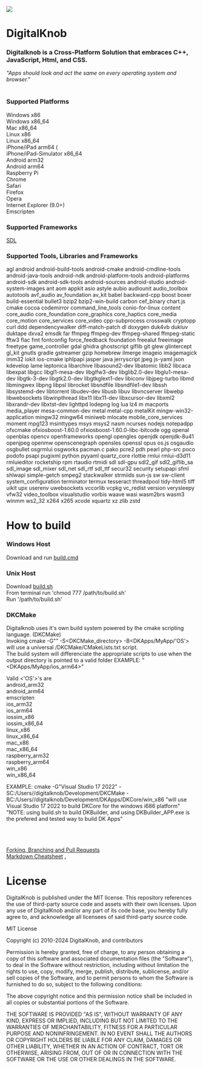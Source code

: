 ![](http://digitalknob.com/Digitalknob/Digitalknob/logo.png)
# DigitalKnob

<!-- [![Gitter](https://badges.gitter.im/DigitalKnob/community.svg)](https://gitter.im/DigitalKnob/community?utm_source=badge&utm_medium=badge&utm_campaign=pr-badge) -->

### Digitalknob is a Cross-Platform Solution that embraces C++, JavaScript, Html, and CSS.
*"Apps should look and act the same on every operating system and browser."* <br><br>

### Supported Platforms
Windows x86 <br>
Windows x86_64 <br>
Mac x86_64 <br>
Linux x86 <br>
Linux x86_64 <br>
iPhone/iPad arm64 (<br>
iPhone/iPad-Simulator x86_64 <br>
Android arm32 <br>
Android arm64 <br>
Raspberry Pi <br>
Chrome <br>
Safari <br>
Firefox <br>
Opera <br>
Internet Explorer (9.0+) <br>
Emscripten <br>

### Supported Frameworks
[SDL](https://github.com/spurious/SDL-mirror) <br>

### Supported Tools, Libraries and Frameworks
agl
android
android-build-tools
android-cmake
android-cmdline-tools
android-java-tools
android-ndk
android-platform-tools
android-platforms
android-sdk
android-sdk-tools
android-sources
android-studio
android-system-images
ant
aom
appkit
asio
astyle
aubio
audiounit
audio_toolbox
autotools
avf_audio
av_foundation
av_kit
babel
backward-cpp
boost
boxer
build-essential
bullet3
bzip2
bzip2-win-build
carbon
cef_binary
chart.js
cmake
cocoa
codemirror
command_line_tools
conio-for-linux
content
core_audio
core_foundation
core_graphics
core_haptics
core_media
core_motion
core_services
core_video
cpp-subprocess
crosswalk
cryptopp
curl
ddd
dependencywalker
diff-match-patch
dl
doxygen
duk4vb
dukluv
duktape
dxva2
emsdk
far
ffmpeg
ffmpeg-dev
ffmpeg-shared
ffmpeg-static
fftw3
flac
fmt
fontconfig
force_feedback
foundation
freealut
freeimage
freetype
game_controller
gdal
ghidra
ghostscript
giflib
git
glew
glintercept
gl_kit
gnutls
gradle
gstreamer
gzip
homebrew
ilmerge
imageio
imagemagick
imm32
iokit
ios-cmake
iphlpapi
jasper
java
jerryscript
jpeg
js-yaml
json
kdevelop
lame
leptonica
libarchive
libasound2-dev
libatomic
libb2
libcaca
libexpat
libgcc
libgl1-mesa-dev
libglfw3-dev
libglib2.0-dev
libglu1-mesa-dev
libgtk-3-dev
libgtk2.0-dev
libgtkglext1-dev
libiconv
libjpeg-turbo
libmd
libmingwex
libpng
libpsl
librocket
libsndfile
libsndfile1-dev
libssh
libsystemd-dev
libtorrent
libudev-dev
libusb
libuv
libvncserver
libwebp
libwebsockets
libwinpthread
libx11
libx11-dev
libxcursor-dev
libxml2
libxrandr-dev
libxtst-dev
lighttpd
lodepng
log
lua
lz4
m
macports
media_player
mesa-common-dev
metal
metal-cpp
metalKit
mingw-win32-application
mingw32
mingw64
miniweb
mlocate
mobile_core_services
moment
mpg123
msinttypes
msys
msys2
nasm
ncurses
nodejs
notepadpp
ofxcmake
ofxiosboost-1.60.0
ofxiosboost-1.60.0-libc-bitcode
ogg
openal
openblas
opencv
openframeworks
opengl
opengles
openjdk
openjdk-8u41
openjpeg
openmw
openscenegraph
opensles
openssl
opus
os.js
osgaudio
osgbullet
osgrmlui
osgworks
pacman.c
pako
pcre2
pdh
pearl
php-src
poco
podofo
psapi
pugixml
python
pyyaml
quartz_core
rlottie
rmlui
rmlui-d3d11
rmluieditor
rocketship
rpm
rtaudio
rtmidi
sdl
sdl-gpu
sdl2_gif
sdl2_giflib_sa
sdl_image
sdl_mixer
sdl_net
sdl_rtf
sdl_ttf
secur32
security
setupapi
sfml
shlwapi
simple-getch
smpeg2
stackwalker
strmiids
sun-js
sw
sw-client
system_configuration
terminator
termux
tesseract
threadpool
tidy-html5
tiff
uikit
upx
userenv
uwebsockets
vccorlib
vcpkg
vc_redist
version
verysleepy
vfw32
video_toolbox
visualstudio
vorbis
waave
wasi
wasm2brs
wasm3
winmm
ws2_32
x264
x265
xcode
xquartz
xz
zlib
zstd


# How to build
### Windows Host
Download and run [build.cmd](https://github.com/aquawicket/DigitalKnob/releases/download/1.0b/build.cmd) 

### Unix Host
Download [build.sh](https://github.com/aquawicket/DigitalKnob/releases/download/1.0b/build.sh) <br>
From terminal run 'chmod 777 /path/to/build.sh' <br>
Run '/path/to/build.sh'

### DKCMake
Digitalknob uses it's own build system powered by the cmake scripting language. (DKCMake) <br>
Invoking cmake -G"<generator>" -S<DKCMake_directory> -B<DKApps/MyApp/'OS'> will use a universal /DKCMake/CMakeLists.txt script. <br>
The build system will differenciate the appropriate scripts to use when the output directory is pointed to a valid <OS> folder
EXAMPLE: "<DKApps/MyApp/ios_arm64>" <br>

Valid <'OS'>'s are <br>
android_arm32 <br>
android_arm64 <br>
emscripten <br>
ios_arm32 <br>
ios_arm64 <br>
iossim_x86 <br>
iossim_x86_64 <br>
linux_x86 <br>
linux_x86_64 <br>
mac_x86 <br>
mac_x86_64 <br>
raspberry_arm32 <br>
raspberry_arm64 <br>
win_x86 <br>
win_x86_64 <br>

EXAMPLE: cmake -G"Visual Studio 17 2022" -SC:/Users/<username>/digitalknob/Development/DKCMake -BC:/Users/<username>/digitalknob/Development/DKApps/DKCore/win_x86
	"will use Visual Studio 17 2022 to build DKCore for the windows i686 platform"
"NOTE: using build.sh to build DKBuilder, and using DKBuilder_APP.exe is the prefered and tested way to build DK Apps" 




<br><br><br>
[Forking, Branching and Pull Requests](https://github.com/Kunena/Kunena-Forum/wiki/Create-a-new-branch-with-git-and-manage-branches)<br>
[Markdown Cheatsheet](https://github.com/adam-p/markdown-here/wiki/Markdown-Cheatsheet)
[.](http://aquawicket.github.io/DigitalKnob/DKPlugins/index.html)


# License
DigitalKnob is published under the MIT license. 
This repository references the use of third-party source code and assets with their own licenses. Upon any use of DigitalKnob and/or any part of its code base, you hereby fully agree to, and acknowledge all licensees of said third-party source code.

MIT License

Copyright (c) 2010-2024 DigitalKnob, and contributors

Permission is hereby granted, free of charge, to any person obtaining a copy
of this software and associated documentation files (the "Software"), to deal
in the Software without restriction, including without limitation the rights
to use, copy, modify, merge, publish, distribute, sublicense, and/or sell
copies of the Software, and to permit persons to whom the Software is
furnished to do so, subject to the following conditions:

The above copyright notice and this permission notice shall be included in all
copies or substantial portions of the Software.

THE SOFTWARE IS PROVIDED "AS IS", WITHOUT WARRANTY OF ANY KIND, EXPRESS OR
IMPLIED, INCLUDING BUT NOT LIMITED TO THE WARRANTIES OF MERCHANTABILITY,
FITNESS FOR A PARTICULAR PURPOSE AND NONINFRINGEMENT. IN NO EVENT SHALL THE
AUTHORS OR COPYRIGHT HOLDERS BE LIABLE FOR ANY CLAIM, DAMAGES OR OTHER
LIABILITY, WHETHER IN AN ACTION OF CONTRACT, TORT OR OTHERWISE, ARISING FROM,
OUT OF OR IN CONNECTION WITH THE SOFTWARE OR THE USE OR OTHER DEALINGS IN THE
SOFTWARE.

